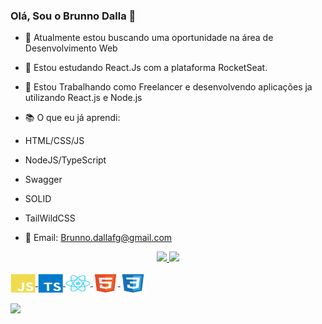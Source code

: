 ### Olá, Sou o Brunno Dalla 👋

- 🔭 Atualmente estou buscando uma oportunidade na área de Desenvolvimento Web
- 🌱 Estou estudando React.Js com a plataforma RocketSeat.
- 👯 Estou Trabalhando como Freelancer e desenvolvendo aplicações ja utilizando React.js e Node.js
- 📚 O que eu já aprendi:
- HTML/CSS/JS
- NodeJS/TypeScript
- Swagger
- SOLID
- TailWildCSS

- 📧 Email: Brunno.dallafg@gmail.com

<div align="center">
  <a href="https://github.com/BruNNo07">
  <img height="180em" src="https://github-readme-stats.vercel.app/api?username=BruNNo07&show_icons=true&theme=dracula&include_all_commits=true&count_private=true"/>
  <img height="180em" src="https://github-readme-stats.vercel.app/api/top-langs/?username=BruNNo07&layout=compact&langs_count=7&theme=dracula"/>
</div>
<div style="display: inline_block"><br>
  <img align="center" height="30" width="40" src="https://raw.githubusercontent.com/devicons/devicon/master/icons/javascript/javascript-plain.svg">
  <img align="center" height="30" width="40" src="https://raw.githubusercontent.com/devicons/devicon/master/icons/typescript/typescript-plain.svg">
  <img align="center" height="30" width="40" src="https://raw.githubusercontent.com/devicons/devicon/master/icons/react/react-original.svg">
  <img align="center" height="30" width="40" src="https://raw.githubusercontent.com/devicons/devicon/master/icons/html5/html5-original.svg">
  <img align="center" height="30" width="40" src="https://raw.githubusercontent.com/devicons/devicon/master/icons/css3/css3-original.svg">
</div>
<div>
  <br>
  <a href="https://instagram.com/bruh_dalla" target="_blank"><img src="https://img.shields.io/badge/-Instagram-%23E4405F?style=for-the-badge&logo=instagram&logoColor=white" target="_blank"></a>
</div>  

